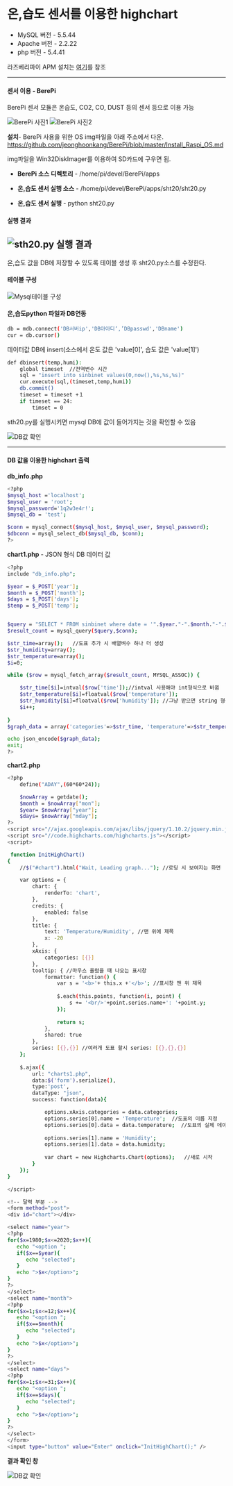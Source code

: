 # 온,습도 센서를 이용한 highchart
- MySQL 버전 - 5.5.44
- Apache 버전 - 2.2.22
- php 버전 - 5.4.41

라즈베리파이 APM 설치는 [여기](https://github.com/inyong-e/menual/blob/master/%EB%9D%BC%EC%A6%88%EB%B2%A0%EB%A6%AC%ED%8C%8C%EC%9D%B42%20APM%EC%84%A4%EC%B9%98.md)를 참조

---

#### 센서 이용 - BerePi
BerePi 센서 모듈은 온습도, CO2, CO, DUST 등의 센서 등으로 이용 가능

![BerePi 사진1](http://postfiles3.naver.net/20150817_130/jiy5520_1439797601447OpzL2_PNG/rasberiPi1.png?type=w3)
![BerePi 사진2](http://postfiles3.naver.net/20150817_258/jiy5520_1439797602115txj5n_JPEG/rasberiPi2.jpg?type=w3)

**설치**-
BerePi 사용을 위한 OS img파일을 아래 주소에서 다운.
<https://github.com/jeonghoonkang/BerePi/blob/master/Install_Raspi_OS.md>

img파일을 Win32DiskImager를 이용하여 SD카드에 구우면 됨.

- **BerePi 소스 디렉토리** - /home/pi/devel/BerePi/apps

- **온,습도 센서 실행 소스** - /home/pi/devel/BerePi/apps/sht20/sht20.py

- **온,습도 센서 실행** - python sht20.py

#### 실행 결과
![sth20.py 실행 결과](http://blogfiles.naver.net/20150817_272/jiy5520_1439799896410Eusem_PNG/result1.png)
---
온,습도 값을 DB에 저장할 수 있도록 테이블 생성 후 sht20.py소스를 수정한다.

#### 테이블 구성
![Mysql테이블 구성](http://postfiles5.naver.net/20150817_212/jiy5520_1439797602682UgFsh_JPEG/result2.jpg?type=w3)

#### 온,습도python 파일과 DB연동
```sh
db = mdb.connect('DB서버ip','DB아아디‘,’DBpasswd','DBname')
cur = db.cursor() 
```
데이터값 DB에 insert(소스에서 온도 값은 'value[0]', 습도 값은 'value[1]')

```sh
def dbinsert(temp,humi):
    global timeset  //전역변수 시간
    sql = "insert into sinbinet values(0,now(),%s,%s,%s)"
    cur.execute(sql,(timeset,temp,humi))
    db.commit()
    timeset = timeset +１
    if timeset == 24:
        timset = 0
```

sth20.py를 실행시키면 mysql DB에 값이 들어가지는 것을 확인할 수 있음

![DB값 확인](http://postfiles16.naver.net/20150817_111/jiy5520_1439797602891mDlSA_JPEG/result3.jpg?type=w3)

---
#### DB 값을 이용한 highchart 출력

**db_info.php**
```sh
<?php
$mysql_host ='localhost';
$mysql_user = 'root';
$mysql_password='1q2w3e4r!';
$mysql_db = 'test';

$conn = mysql_connect($mysql_host, $mysql_user, $mysql_password);
$dbconn = mysql_select_db($mysql_db, $conn);
?>
```
**chart1.php** - JSON 형식 DB 데이터 값
```sh
<?php
include "db_info.php";

$year = $_POST['year'];
$month = $_POST['month'];
$days = $_POST['days'];
$temp = $_POST['temp'];


$query = "SELECT * FROM sinbinet where date = '".$year."-".$month."-".$days."'";
$result_count = mysql_query($query,$conn);

$str_time=array();   //도표 추가 시 배열벼수 하나 더 생성
$str_humidity=array();
$str_temperature=array();
$i=0;

while ($row = mysql_fetch_array($result_count, MYSQL_ASSOC)) {

	$str_time[$i]=intval($row['time']);//intval 사용해야 int형식으로 바뀜
	$str_temperature[$i]=floatval($row['temperature']);
	$str_humidity[$i]=floatval($row['humidity']); //그냥 받으면 string 형식으로 받아짐
	$i++;									
	
}
$graph_data = array('categories'=>$str_time, 'temperature'=>$str_temperature, 'humidity'=>$str_humidity); //도표 추가시 여기도 새 도표 추가

echo json_encode($graph_data);
exit;
?>
```
**chart2.php**
```sh
<?php 
	define("ADAY",(60*60*24)); 

	$nowArray = getdate();  
	$month = $nowArray["mon"];
	$year= $nowArray["year"];
	$days= $nowArray["mday"];
?>
<script src="//ajax.googleapis.com/ajax/libs/jquery/1.10.2/jquery.min.js"></script>
<script src="//code.highcharts.com/highcharts.js"></script>
<script>

 function InitHighChart()
{
	//$("#chart").html("Wait, Loading graph..."); //로딩 시 보여지는 화면

	var options = {
		chart: {
			renderTo: 'chart',
		},
		credits: {
			enabled: false
		},
		title: {
			text: 'Temperature/Humidity', //맨 위에 제목
			x: -20
		},
		xAxis: {
			categories: [{}]
		},
		tooltip: { //마우스 올렸을 때 나오는 표시창
            formatter: function() {
                var s = '<b>'+ this.x +'</b>'; //표시창 맨 위 제목
                
                $.each(this.points, function(i, point) {
                    s += '<br/>'+point.series.name+': '+point.y;
                });
                
                return s;
            },
            shared: true
        },
		series: [{},{}] //여러개 도표 할시 series: [{},{},{}]
	};
	
	$.ajax({
		url: "charts1.php",
		data:$('form').serialize(), 
		type:'post',
		dataType: "json",
		success: function(data){

			options.xAxis.categories = data.categories;
			options.series[0].name = 'Temperature';  //도표의 이름 지정
			options.series[0].data = data.temperature;  //도표의 실제 데이터 지정
			
			options.series[1].name = 'Humidity';  
			options.series[1].data = data.humidity;
			
			var chart = new Highcharts.Chart(options);	 //새로 시작		
		}
	});
}

</script>

<!-- 달력 부분 -->
<form method="post">
<div id="chart"></div>

<select name="year"> 
<?php 
for($x=1980;$x<=2020;$x++){ 
   echo "<option "; 
   if($x==$year){ 
      echo "selected"; 
   } 
   echo ">$x</option>"; 
} 
?> 
</select> 
<select name="month"> 
<?php 
for($x=1;$x<=12;$x++){ 
   echo "<option "; 
   if($x==$month){ 
      echo "selected"; 
   } 
   echo ">$x</option>"; 
} 
?> 
</select> 
<select name="days"> 
<?php 
for($x=1;$x<=31;$x++){ 
   echo "<option "; 
   if($x==$days){ 
      echo "selected"; 
   } 
   echo ">$x</option>"; 
} 
?> 
</select> 
</form>
<input type="button" value="Enter" onclick="InitHighChart();" />
```
**결과 확인 창**

![DB값 확인](http://postfiles16.naver.net/20150817_239/jiy5520_1439797603133ksznJ_JPEG/tempResult.jpg?type=w3)
